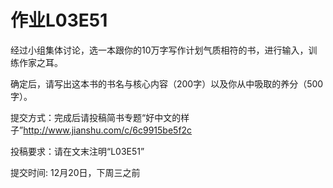 # 作业L03E51

经过小组集体讨论，选一本跟你的10万字写作计划气质相符的书，进行输⼊，训练作家之⽿。

确定后，请写出这本书的书名与核⼼内容（200字）以及你从中吸取的养分（500字）。 

提交方式：完成后请投稿简书专题“好中文的样子”http://www.jianshu.com/c/6c9915be5f2c 

投稿要求：请在文末注明“L03E51” 

提交时间: 12月20日，下周三之前